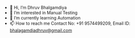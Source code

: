 - 👋 Hi, I’m Dhruv Bhalgamdiya
- 👀 I’m interested in Manual Testing
- 🌱 I’m currently learning Automation
- 📫 How to reach me Contact No: +91 9574499209, Email ID: bhalagamdiadhruv@gmail.com

<!---
Dhruv20QA/Dhruv20QA is a ✨ special ✨ repository because its `README.md` (this file) appears on your GitHub profile.
You can click the Preview link to take a look at your changes.
--->
